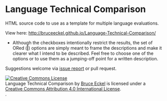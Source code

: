 Language Technical Comparison
=============================

HTML source code to use as a template for multiple language evaluations.

View here: http://bruceeckel.github.io/Language-Technical-Comparison/

-   Although the checkboxes intentionally restrict the results, the set of ORed
    (**\|**) options are simply meant to frame the descriptions and make it
    clearer what I intend to be described. Feel free to choose one of the
    options or to use them as a jumping-off point for a written description.

Suggestions welcome via [issue
report](<https://github.com/BruceEckel/Language-Technical-Comparison/issues>) or
pull request.

<a rel="license" href="http://creativecommons.org/licenses/by/4.0/"><img alt="Creative Commons License" style="border-width:0" src="https://i.creativecommons.org/l/by/4.0/88x31.png" /></a><br />
<span xmlns:dct="http://purl.org/dc/terms/" href="http://purl.org/dc/dcmitype/Text" property="dct:title" rel="dct:type">Language Technical Comparison</span> by <a  href="http://www.MindviewInc.com">Bruce Eckel</a> is licensed under a <a rel="license" href="http://creativecommons.org/licenses/by/4.0/">Creative Commons Attribution 4.0 International License</a>.<br />.
